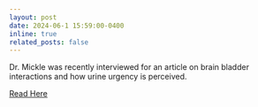 ```yaml
---
layout: post
date: 2024-06-1 15:59:00-0400
inline: true
related_posts: false
---
```


Dr. Mickle was recently interviewed for an article on brain bladder interactions and how urine urgency is perceived.

[Read Here](https://knowablemagazine.org/content/article/health-disease/2024/how-do-we-sense-the-need-to-urinate)
